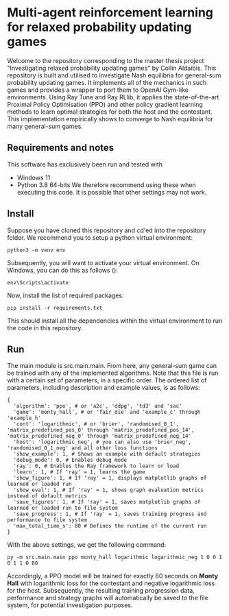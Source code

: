 # Multi-agent reinforcement learning for relaxed probability updating games

Welcome to the repository corresponding to the master thesis project "Investigating relaxed probability updating games" by Collin Aldaibis. This repository is built and utilised to investigate Nash equilibria for general-sum probability updating games. It implements all of the mechanics in such games and provides a wrapper to port them to OpenAI Gym-like environments. Using Ray Tune and Ray RLlib, it applies the state-of-the-art Proximal Policy Optimisation (PPO) and other policy gradient learning methods to learn optimal strategies for both the host and the contestant. This implementation empirically shows to converge to Nash equilibria for many general-sum games.

## Requirements and notes

This software has exclusively been run and tested with
- Windows 11
- Python 3.8 64-bits
We therefore recommend using these when executing this code. It is possible that other settings may not work.

## Install

Suppose you have cloned this repository and cd'ed into the repository folder. We recommend you to setup a python virtual environment:
```
python3 -m venv env
```

Subsequently, you will want to activate your virtual environment. On Windows, you can do this as follows ():
```
env\Scripts\activate
```

Now, install the list of required packages:
```
pip install -r requirements.txt
```

This should install all the dependencies within the virtual environment to run the code in this repository.

## Run

The main module is src.main.main. From here, any general-sum game can be trained with any of the implemented algorithms. Note that this file is run with a certain set of parameters, in a specific order. The ordered list of parameters, including description and example values, is as follows: 
```
{
  'algorithm': 'ppo', # or 'a2c', 'ddpg', 'td3' and 'sac'
  'game': 'monty_hall', # or 'fair_die' and 'example_c' through 'example_h'
  'cont': 'logarithmic', # or 'brier', 'randomised_0_1', 'matrix_predefined_pos_0' through 'matrix_predefined_pos_14', 'matrix_predefined_neg_0' through 'matrix_predefined_neg_14'
  'host': 'logarithmic_neg', # you can also use 'brier_neg', 'randomised_0_1_neg' and all other loss functions
  'show_example': 1, # Shows an example with default strategies
  'debug_mode': 0, # Enables debug mode
  'ray': 0, # Enables the Ray framework to learn or load
  'learn': 1, # If 'ray' = 1, learns the game
  'show_figure': 1, # If 'ray' = 1, displays matplotlib graphs of learned or loaded run
  'show_eval': 1, # If 'ray' = 1, shows graph evaluation metrics instead of default metrics
  'save_figures': 1, # If 'ray' = 1, saves matplotlib graphs of learned or loaded run to file system
  'save_progress': 1, # If 'ray' = 1, saves training progress and performance to file system
  'max_total_time_s': 80 # Defines the runtime of the current run
}
```
With the above settings, we get the following command:
```
py -m src.main.main ppo monty_hall logarithmic logarithmic_neg 1 0 0 1 0 1 1 0 80
```
Accordingly, a PPO model will be trained for exactly 80 seconds on **Monty Hall** with logarithmic loss for the contestant and negative logarithmic loss for the host. Subsequently, the resulting training progression data, performance and strategy graphs will automatically be saved to the file system, for potential investigation purposes.
